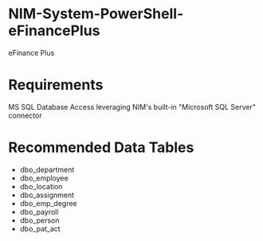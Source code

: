 # NIM-System-PowerShell-eFinancePlus
eFinance Plus

# Requirements
MS SQL Database Access leveraging NIM's built-in "Microsoft SQL Server" connector

# Recommended Data Tables
- dbo_department
- dbo_employee
- dbo_location
- dbo_assignment
- dbo_emp_degree
- dbo_payroll
- dbo_person
- dbo_pat_act
